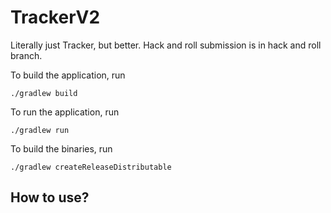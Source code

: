 # TrackerV2

Literally just Tracker, but better. Hack and roll submission is in hack and roll branch.

To build the application, run
```
./gradlew build
```

To run the application, run
```
./gradlew run
```

To build the binaries, run
```
./gradlew createReleaseDistributable
```

## How to use?


